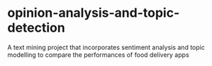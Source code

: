 # opinion-analysis-and-topic-detection
A text mining project that incorporates sentiment analysis and topic modelling to compare the performances of food delivery apps
